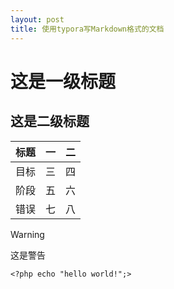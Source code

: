 ```yaml
---
layout: post
title: 使用typora写Markdown格式的文档
---
```


# 这是一级标题

## 这是二级标题

| 标题 | 一   | 二   |
| ---- | ---- | ---- |
| 目标 | 三   | 四   |
| 阶段 | 五   | 六   |
| 错误 | 七   | 八   |

> [!WARNING]
>
> 这是警告

```
<?php echo "hello world!";>
```

